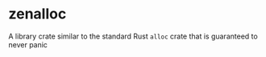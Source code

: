 # zenalloc
A library crate similar to the standard Rust `alloc` crate that is guaranteed to never panic
